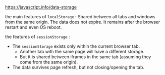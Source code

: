 https://javascript.info/data-storage

the main features of `localStorage` :
Shared between all tabs and windows from the same origin.
The data does not expire. It remains after the browser restart and even OS reboot.


 the features of `sessionStorage`  :
- The `sessionStorage` exists only within the current browser tab.
    - Another tab with the same page will have a different storage.
    - But it is shared between iframes in the same tab (assuming they come from the same origin).
- The data survives page refresh, but not closing/opening the tab.
